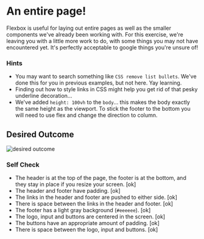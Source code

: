# An entire page!

Flexbox is useful for laying out entire pages as well as the smaller components we've already been working with. For this exercise, we're leaving you with a little more work to do, with some things you may not have encountered yet. It's perfectly acceptable to google things you're unsure of!

### Hints
- You may want to search something like `CSS remove list bullets`.  We've done this for you in previous examples, but not here. Yay learning.
- Finding out how to style links in CSS might help you get rid of that pesky underline decoration...
- We've added `height: 100vh` to the `body`... this makes the body exactly the same height as the viewport. To stick the footer to the bottom you will need to use flex and change the direction to column.

## Desired Outcome
![desired outcome](./desired-outcome.png)

### Self Check

- The header is at the top of the page, the footer is at the bottom, and they stay in place if you resize your screen. [ok]
- The header and footer have padding. [ok]
- The links in the header and footer are pushed to either side. [ok]
- There is space between the links in the header and footer. [ok]
- The footer has a light gray background (`#eeeeee`). [ok]
- The logo, input and buttons are centered in the screen. [ok]
- The buttons have an appropriate amount of padding. [ok]
- There is space between the logo, input and buttons. [ok]
